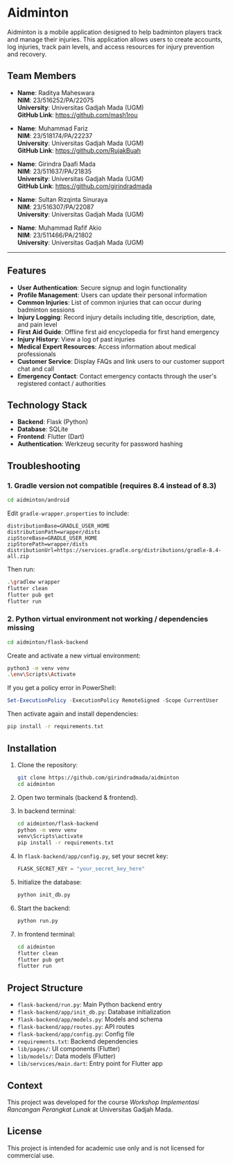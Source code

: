 # Aidminton

Aidminton is a mobile application designed to help badminton players track and manage their injuries. This application allows users to create accounts, log injuries, track pain levels, and access resources for injury prevention and recovery.

## Team Members

- **Name**: Raditya Maheswara  
  **NIM**: 23/516252/PA/22075  
  **University**: Universitas Gadjah Mada (UGM)  
  **GitHub Link**: https://github.com/mash1rou

- **Name**: Muhammad Fariz  
  **NIM**: 23/518174/PA/22237  
  **University**: Universitas Gadjah Mada (UGM)  
  **GitHub Link**: https://github.com/RujakBuah

- **Name**: Girindra Daafi Mada  
  **NIM**: 23/511637/PA/21835  
  **University**: Universitas Gadjah Mada (UGM)  
  **GitHub Link**: https://github.com/girindradmada

- **Name**: Sultan Rizqinta Sinuraya  
  **NIM**: 23/516307/PA/22087  
  **University**: Universitas Gadjah Mada (UGM)

- **Name**: Muhammad Rafif Akio  
  **NIM**: 23/511466/PA/21802  
  **University**: Universitas Gadjah Mada (UGM)

---

## Features

- **User Authentication**: Secure signup and login functionality
- **Profile Management**: Users can update their personal information
- **Common Injuries**: List of common injuries that can occur during badminton sessions
- **Injury Logging**: Record injury details including title, description, date, and pain level
- **First Aid Guide**: Offline first aid encyclopedia for first hand emergency
- **Injury History**: View a log of past injuries
- **Medical Expert Resources**: Access information about medical professionals
- **Customer Service**: Display FAQs and link users to our customer support chat and call
- **Emergency Contact**: Contact emergency contacts through the user's registered contact / authorities 

## Technology Stack

- **Backend**: Flask (Python)
- **Database**: SQLite
- **Frontend**: Flutter (Dart)
- **Authentication**: Werkzeug security for password hashing

## Troubleshooting

### 1. Gradle version not compatible (requires 8.4 instead of 8.3)

```bash
cd aidminton/android
```

Edit `gradle-wrapper.properties` to include:
```
distributionBase=GRADLE_USER_HOME
distributionPath=wrapper/dists
zipStoreBase=GRADLE_USER_HOME
zipStorePath=wrapper/dists
distributionUrl=https://services.gradle.org/distributions/gradle-8.4-all.zip
```

Then run:
```bash
.\gradlew wrapper
flutter clean
flutter pub get
flutter run
```

### 2. Python virtual environment not working / dependencies missing

```bash
cd aidminton/flask-backend
```

Create and activate a new virtual environment:
```bash
python3 -m venv venv
.\env\Scripts\Activate
```

If you get a policy error in PowerShell:
```powershell
Set-ExecutionPolicy -ExecutionPolicy RemoteSigned -Scope CurrentUser
```

Then activate again and install dependencies:
```bash
pip install -r requirements.txt
```

## Installation

1. Clone the repository:
   ```bash
   git clone https://github.com/girindradmada/aidminton
   cd aidminton
   ```

2. Open two terminals (backend & frontend).

3. In backend terminal:
   ```bash
   cd aidminton/flask-backend
   python -m venv venv
   venv\Scripts\activate
   pip install -r requirements.txt
   ```

4. In `flask-backend/app/config.py`, set your secret key:
   ```python
   FLASK_SECRET_KEY = "your_secret_key_here"
   ```

5. Initialize the database:
   ```bash
   python init_db.py
   ```

6. Start the backend:
   ```bash
   python run.py
   ```

7. In frontend terminal:
   ```bash
   cd aidminton
   flutter clean
   flutter pub get
   flutter run
   ```

## Project Structure

- `flask-backend/run.py`: Main Python backend entry
- `flask-backend/app/init_db.py`: Database initialization
- `flask-backend/app/models.py`: Models and schema
- `flask-backend/app/routes.py`: API routes
- `flask-backend/app/config.py`: Config file
- `requirements.txt`: Backend dependencies
- `lib/pages/`: UI components (Flutter)
- `lib/models/`: Data models (Flutter)
- `lib/services/main.dart`: Entry point for Flutter app

## Context

This project was developed for the course *Workshop Implementasi Rancangan Perangkat Lunak* at Universitas Gadjah Mada.

## License

This project is intended for academic use only and is not licensed for commercial use.

